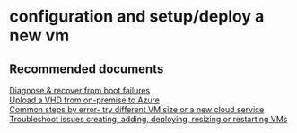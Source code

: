 <properties
	pageTitle="configuration and setup/deploy a new vm"
	description="configuration and setup/deploy a new vm"
	service="microsoft.classiccompute"
	resource="virtualmachines"
	authors="kasparks"
	displayOrder=""
	selfHelpType="generic"
	supportTopicIds="32411844"
	resourceTags=""
	productPesIds="14749"
	cloudEnvironments="public"
/>

# configuration and setup/deploy a new vm

## **Recommended documents**
[Diagnose & recover from boot failures](https://azure.microsoft.com/blog/boot-diagnostics-for-virtual-machines-v2/)<br>
[Upload a VHD from on-premise to Azure](https://azure.microsoft.com/documentation/articles/virtual-machines-windows-classic-createupload-vhd/)<br>
[Common steps by error- try different VM size or a new cloud service](https://azure.microsoft.com/documentation/articles/virtual-machines-windows-allocation-failure/#error-string-lookup)<br>
[Troubleshoot issues creating, adding, deploying, resizing or restarting VMs](http://aka.ms/azCreateTroubleshoot)
